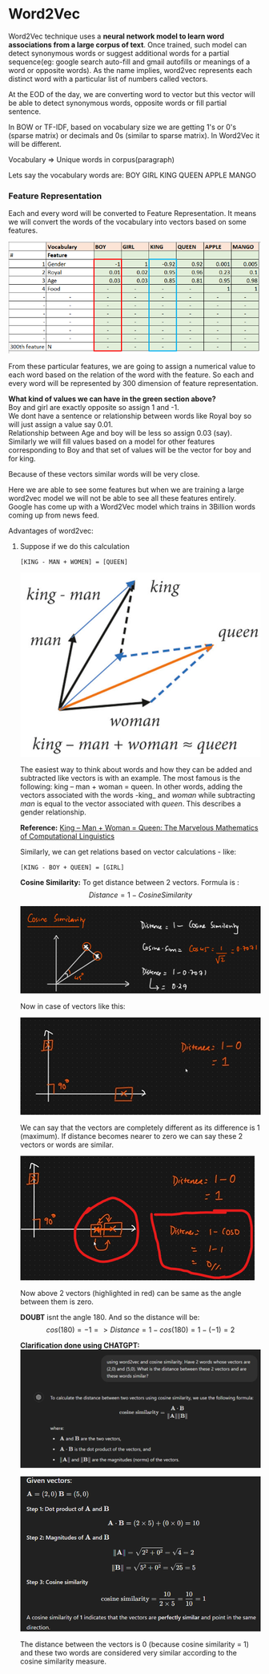 # Word2Vec

Word2Vec technique uses a __neural network model to learn word associations from a large 
corpus of text__. Once trained, such model can detect synonymous words or suggest additional 
words for a partial sequence(eg: google search auto-fill and gmail autofills or meanings of a
word or opposite words). As the name implies, word2vec represents each distinct word with 
a particular list of numbers called vectors.

At the EOD of the day, we are converting word to vector but this vector will be able to detect synonymous words, 
opposite words or fill partial sentence.

In BOW or TF-IDF, based on vocabulary size we are getting 1's or 0's (sparse matrix) or decimals and 0s (similar to sparse matrix).
In Word2Vec it will be different.

Vocabulary => Unique words in corpus(paragraph)

Lets say the vocabulary words are:
BOY     GIRL        KING        QUEEN       APPLE       MANGO

### Feature Representation

Each and every word will be converted to Feature Representation. It means we will convert the words of the vocabulary 
into vectors based on some features.

![](images/37.png)

From these particular features, we are going to assign a numerical value to each word based on the relation of the word with the feature.
So each and every word will be represented by 300 dimension of feature representation. 

__What kind of values we can have in the green section above?__  
Boy and girl are exactly opposite so assign 1 and -1.  
We dont have a sentence or relationship between words like Royal boy so will just assign a value say 0.01.  
Relationship between Age and boy will be less so assign 0.03 (say). Similarly we will fill values based on a model for other features corresponding to Boy and that set of values will be the vector for boy and for king. 

Because of these vectors similar words  will be very close. 

Here we are able to see some features but when we are training a large word2vec model we will not be able to see all these features entirely. Google has come up with a Word2Vec model which trains in 3Billion words coming up from news feed. 

Advantages of word2vec:
1. Suppose if we do this calculation 

    ```
    [KING - MAN + WOMEN] = [QUEEN] 
    ```

    ![](images/38.png)

    The easiest way to think about words and how they can be added and subtracted like vectors is with an example. The most famous is the following: king – man + woman = queen. In other words, adding the vectors associated with the words -king_ and _woman_ while subtracting _man_ is equal to the vector associated with _queen_. This describes a gender relationship.

    __Reference:__ [King – Man + Woman = Queen: The Marvelous Mathematics of Computational Linguistics](https://www.technologyreview.com/2015/09/17/166211/king-man-woman-queen-the-marvelous-mathematics-of-computational-linguistics/)

    Similarly, we can get relations based on vector calculations - like:

    ```
    [KING - BOY + QUEEN] = [GIRL] 
    ```

    __Cosine Similarity:__ To get distance between 2 vectors. Formula is : 
    $$ Distance = 1 - CosineSimilarity $$

    ![](images/39.png)

    Now in case of vectors like this:

    ![](images/40.png)

    We can say that the vectors are completely different as its difference is 1 (maximum). If distance becomes nearer to zero we can
    say these 2 vectors or words are similar.

    ![](images/41.png)

    Now above 2 vectors (highlighted in red) can be same as the angle between them is zero.

    __DOUBT__ isnt the angle 180. And so the distance will be: 
    $$ cos(180)=-1 => Distance = 1 - cos(180) = 1-(-1) = 2$$
    
    __Clarification done using CHATGPT:__
    ![](images/42.png)

    ![](images/43.png)

    The distance between the vectors is 0 (because cosine similarity = 1) and these two words are considered very similar according to the cosine similarity measure.



